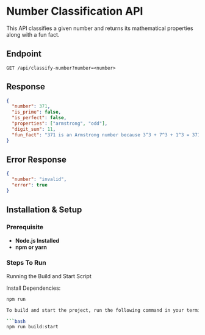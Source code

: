# Number Classification API

This API classifies a given number and returns its mathematical properties along with a fun fact.

## Endpoint
`GET /api/classify-number?number=<number>`

## Response

```json
{
  "number": 371,
  "is_prime": false,
  "is_perfect": false,
  "properties": ["armstrong", "odd"],
  "digit_sum": 11,
  "fun_fact": "371 is an Armstrong number because 3^3 + 7^3 + 1^3 = 371"
}
```

## Error Response

```json
{
  "number": "invalid",
  "error": true
}

```
## Installation & Setup

### Prerequisite
- **Node.js Installed** 
- **npm or yarn** 

### Steps To Run
Running the Build and Start Script

Install Dependencies:
```bash
npm run

To build and start the project, run the following command in your terminal:

```bash
npm run build:start




